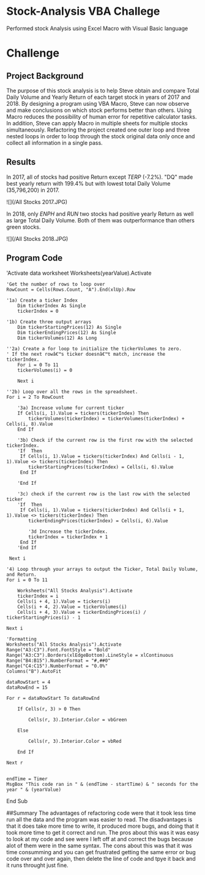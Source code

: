 # Stock-Analysis VBA Challege
Performed stock Analysis using Excel Macro with Visual Basic language

# Challenge

## Project Background
The purpose of this stock analysis is to help Steve obtain and compare Total Daily Volume and Yearly Return of each target stock in years of 2017 and 2018. 
By designing a program using VBA Macro, Steve can now observe and make conclusions on which stock performs better than others. 
Using Macro reduces the possibility of human error for repetitive calculator tasks. In addition, Steve can apply Macro in multiple sheets for multiple stocks simultaneously.
Refactoring the project created one outer loop and three nested loops in order to loop through the stock original data only once and collect all information in a single pass.

## Results
In 2017, all of stocks had positive Return except *TERP* (-7.2%). "DQ" made best yearly return with 199.4% but with lowest total Daily Volume (35,796,200) in 2017.

![](/All Stocks 2017.JPG)

In 2018, only *ENPH* and *RUN* two stocks had positive yearly Return as well as large Total Daily Volume. Both of them was outperformance than others green stocks.

![](/All Stocks 2018.JPG)

## Program Code
   'Activate data worksheet
    Worksheets(yearValue).Activate
    
    'Get the number of rows to loop over
    RowCount = Cells(Rows.Count, "A").End(xlUp).Row
    
    '1a) Create a ticker Index
        Dim tickerIndex As Single
        tickerIndex = 0

    '1b) Create three output arrays
        Dim tickerStartingPrices(12) As Single
        Dim tickerEndingPrices(12) As Single
        Dim tickerVolumes(12) As Long
    
    ''2a) Create a for loop to initialize the tickerVolumes to zero.
    ' If the next rowâ€™s ticker doesnâ€™t match, increase the tickerIndex.
        For i = 0 To 11
        tickerVolumes(i) = 0
        
        Next i
        
    ''2b) Loop over all the rows in the spreadsheet.
    For i = 2 To RowCount
    
        '3a) Increase volume for current ticker
        If Cells(i, 1).Value = tickers(tickerIndex) Then
            tickerVolumes(tickerIndex) = tickerVolumes(tickerIndex) + Cells(i, 8).Value
        End If
        
        '3b) Check if the current row is the first row with the selected tickerIndex.
        'If  Then
         If Cells(i, 1).Value = tickers(tickerIndex) And Cells(i - 1, 1).Value <> tickers(tickerIndex) Then
            tickerStartingPrices(tickerIndex) = Cells(i, 6).Value
         End If
                                  
        'End If
        
        '3c) check if the current row is the last row with the selected ticker
        'If  Then
         If Cells(i, 1).Value = tickers(tickerIndex) And Cells(i + 1, 1).Value <> tickers(tickerIndex) Then
            tickerEndingPrices(tickerIndex) = Cells(i, 6).Value
            
            '3d Increase the tickerIndex.
            tickerIndex = tickerIndex + 1
         End If
        'End If
    
     Next i
    
    '4) Loop through your arrays to output the Ticker, Total Daily Volume, and Return.
    For i = 0 To 11
        
        Worksheets("All Stocks Analysis").Activate
        tickerIndex = i
        Cells(i + 4, 1).Value = tickers(i)
        Cells(i + 4, 2).Value = tickerVolumes(i)
        Cells(i + 4, 3).Value = tickerEndingPrices(i) / tickerStartingPrices(i) - 1
        
    Next i
    
    'Formatting
    Worksheets("All Stocks Analysis").Activate
    Range("A3:C3").Font.FontStyle = "Bold"
    Range("A3:C3").Borders(xlEdgeBottom).LineStyle = xlContinuous
    Range("B4:B15").NumberFormat = "#,##0"
    Range("C4:C15").NumberFormat = "0.0%"
    Columns("B").AutoFit

    dataRowStart = 4
    dataRowEnd = 15

    For r = dataRowStart To dataRowEnd
        
        If Cells(r, 3) > 0 Then
            
            Cells(r, 3).Interior.Color = vbGreen
            
        Else
        
            Cells(r, 3).Interior.Color = vbRed
            
        End If
        
    Next r
    
 
    endTime = Timer
    MsgBox "This code ran in " & (endTime - startTime) & " seconds for the year " & (yearValue)


End Sub

##Summary
The advantages of refactoring code were that it took less time run all the data and the program was easier to read.
The disadvantages is that it does take more time to write, it produced more bugs, and doing that it took more time to get it correct and run.
The pros about this was it was easy to look at my code and see were I left off at and correct the bugs because alot of them were in the same syntax.
The cons about this was that it was time consumming and you can get frustrated getting the same error or bug code over and over again, then delete the line of code and tpye it back and it runs throught just fine.
